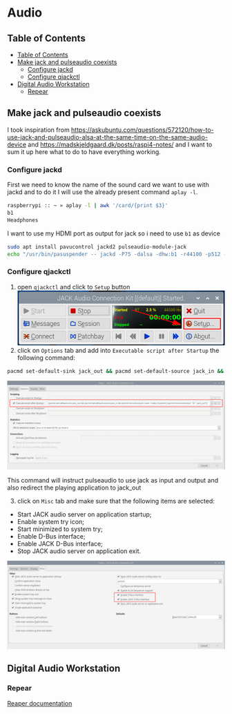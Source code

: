 <!-- omit in toc -->
# Audio

## Table of Contents

- [Table of Contents](#table-of-contents)
- [Make jack and pulseaudio coexists](#make-jack-and-pulseaudio-coexists)
  - [Configure jackd](#configure-jackd)
  - [Configure qjackctl](#configure-qjackctl)
- [Digital Audio Workstation](#digital-audio-workstation)
  - [Repear](#repear)

## Make jack and pulseaudio coexists

I took inspiration from https://askubuntu.com/questions/572120/how-to-use-jack-and-pulseaudio-alsa-at-the-same-time-on-the-same-audio-device
and https://madskjeldgaard.dk/posts/raspi4-notes/ and I want to sum it up here what to do to have everything working.

### Configure jackd

First we need to know the name of the sound card we want to use with jackd and to
do it I will use the already present command `aplay -l`.

```sh
raspberrypi :: ~ » aplay -l | awk '/card/{print $3}'
b1
Headphones
```

I want to use my HDMI port as output for jack so i need to use `b1` as device

```sh
sudo apt install pavucontrol jackd2 pulseaudio-module-jack
echo "/usr/bin/pasuspender -- jackd -P75 -dalsa -dhw:b1 -r44100 -p512 -n3" | tee -a ~/.jackdrc
```

### Configure qjackctl

1. open `qjackctl` and click to `Setup` button
![qjackctl setup](../extras/qjackctl/qjackctl-main.png)
2. click on `Options` tab and add into `Executable script after Startup` the following command:

```sh
pacmd set-default-sink jack_out && pacmd set-default-source jack_in && pacmd list-sink-inputs | awk '/index:/{system("pacmd move-sink-input " $2 " jack_out")}'
```
![qjackctl setup options](../extras/qjackctl/qjackctl-setup-options.png)

This command will instruct pulseaudio to use jack as input and output and also redirect the playing application to jack_out

3. click on `Misc` tab and make sure that the following items are selected:
  - Start JACK audio server on application startup;
  - Enable system try icon;
  - Start minimized to system try;
  - Enable D-Bus interface;
  - Enable JACK D-Bus interface;
  - Stop JACK audio server on application exit.

![qjackctl setup misc](../extras/qjackctl/qjackctl-setup-misc.png)

## Digital Audio Workstation

### Repear

[Reaper documentation](./Reaper.md)